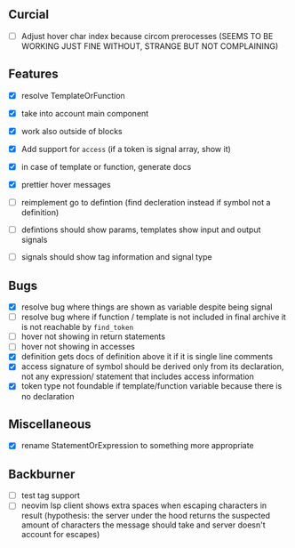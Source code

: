 ## Curcial
- [ ] Adjust hover char index because circom prerocesses (SEEMS TO BE WORKING JUST FINE WITHOUT, STRANGE BUT NOT COMPLAINING)

## Features
- [x] resolve TemplateOrFunction
- [x] take into account main component
- [x] work also outside of blocks
- [x] Add support for `access` (if a token is signal array, show it)
- [x] in case of template or function, generate docs
- [x] prettier hover messages

- [ ] reimplement go to defintion (find decleration instead if symbol not a definition)
- [ ] defintions should show params, templates show input and output signals
- [ ] signals should show tag information and signal type

## Bugs
- [x] resolve bug where things are shown as variable despite being signal
- [ ] resolve bug where if function / template is not included in final archive it is not reachable by `find_token`
- [ ] hover not showing in return statements
- [ ] hover not showing in accesses
- [x] definition gets docs of definition above it if it is single line comments
- [x] access signature of symbol should be derived only from its declaration, not any expression/ statement that includes access information
- [x] token type not foundable if template/function variable because there is no declaration

## Miscellaneous
- [x] rename StatementOrExpression to something more appropriate

## Backburner
- [ ] test tag support
- [ ] neovim lsp client shows extra spaces when escaping characters in result (hypothesis: the server under the hood returns the suspected amount of characters the message should take and server doesn't account for escapes)
